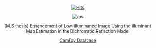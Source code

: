 <div align=center>

[![Hits](https://hits.seeyoufarm.com/api/count/incr/badge.svg?url=https%3A%2F%2Fgithub.com%2FOdin-son&count_bg=%2379C83D&title_bg=%23555555&icon=&icon_color=%23E7E7E7&title=hits&edge_flat=false)](https://hits.seeyoufarm.com)

![ms](enhancement.gif) <br>

(M.S thesis) Enhancement of Low-illuminance Image Using the illuminant Map Estimation in the Dichromatic Reflection Model
 
[CamToy Database](http://web4.cs.ucl.ac.uk/staff/g.brostow/MotionSegRecData/index_draft01.html)

</div>
<!--
**Odin-son/Odin-son** is a ✨ _special_ ✨ repository because its `README.md` (this file) appears on your GitHub profile.
### Interest
 - Computer Vision, Machine Learning, Deep Learning, Linux, Python

Here are some ideas to get you started:

- 🔭 I’m currently working on ...
- 🌱 I’m currently learning ...
- 👯 I’m looking to collaborate on ...
- 🤔 I’m looking for help with ...
- 💬 Ask me about ...
- 📫 How to reach me: ...
- 😄 Pronouns: ...
- ⚡ Fun fact: ...
-->
